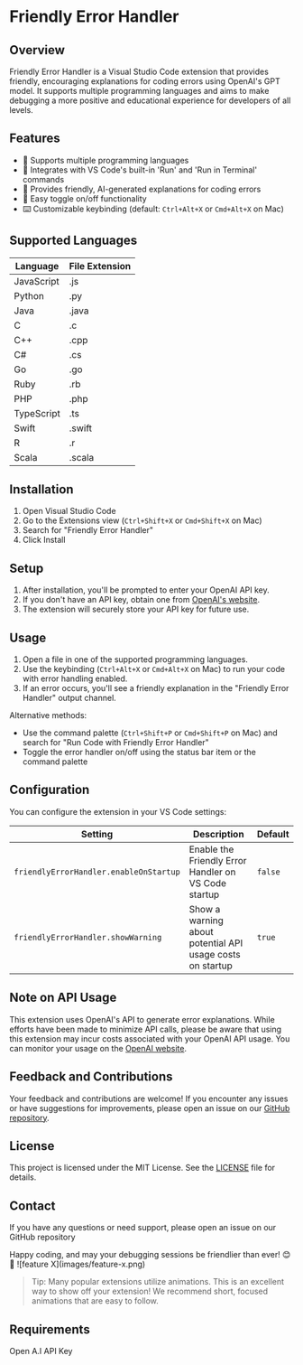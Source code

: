# Friendly Error Handler

## Overview

Friendly Error Handler is a Visual Studio Code extension that provides friendly, encouraging explanations for coding errors using OpenAI's GPT model. It supports multiple programming languages and aims to make debugging a more positive and educational experience for developers of all levels.

## Features

- 🌟 Supports multiple programming languages
- 🔗 Integrates with VS Code's built-in 'Run' and 'Run in Terminal' commands
- 🤖 Provides friendly, AI-generated explanations for coding errors
- 🔄 Easy toggle on/off functionality
- ⌨️ Customizable keybinding (default: `Ctrl+Alt+X` or `Cmd+Alt+X` on Mac)

## Supported Languages

| Language   | File Extension |
|------------|----------------|
| JavaScript | .js            |
| Python     | .py            |
| Java       | .java          |
| C          | .c             |
| C++        | .cpp           |
| C#         | .cs            |
| Go         | .go            |
| Ruby       | .rb            |
| PHP        | .php           |
| TypeScript | .ts            |
| Swift      | .swift         |
| R          | .r             |
| Scala      | .scala         |

## Installation

1. Open Visual Studio Code
2. Go to the Extensions view (`Ctrl+Shift+X` or `Cmd+Shift+X` on Mac)
3. Search for "Friendly Error Handler"
4. Click Install

## Setup

1. After installation, you'll be prompted to enter your OpenAI API key.
2. If you don't have an API key, obtain one from [OpenAI's website](https://openai.com/api/).
3. The extension will securely store your API key for future use.

## Usage

1. Open a file in one of the supported programming languages.
2. Use the keybinding (`Ctrl+Alt+X` or `Cmd+Alt+X` on Mac) to run your code with error handling enabled.
3. If an error occurs, you'll see a friendly explanation in the "Friendly Error Handler" output channel.

Alternative methods:
- Use the command palette (`Ctrl+Shift+P` or `Cmd+Shift+P` on Mac) and search for "Run Code with Friendly Error Handler"
- Toggle the error handler on/off using the status bar item or the command palette

## Configuration

You can configure the extension in your VS Code settings:

| Setting                                  | Description                                             | Default |
|------------------------------------------|---------------------------------------------------------|---------|
| `friendlyErrorHandler.enableOnStartup`   | Enable the Friendly Error Handler on VS Code startup    | `false` |
| `friendlyErrorHandler.showWarning`       | Show a warning about potential API usage costs on startup | `true`  |

## Note on API Usage

This extension uses OpenAI's API to generate error explanations. While efforts have been made to minimize API calls, please be aware that using this extension may incur costs associated with your OpenAI API usage. You can monitor your usage on the [OpenAI website](https://openai.com/api/).

## Feedback and Contributions

Your feedback and contributions are welcome! If you encounter any issues or have suggestions for improvements, please open an issue on our [GitHub repository](https://github.com/Spacewalker215/error-handler-extenstion).

## License

This project is licensed under the MIT License. See the [LICENSE](LICENSE) file for details.

## Contact

If you have any questions or need support, please open an issue on our GitHub repository

Happy coding, and may your debugging sessions be friendlier than ever! 😊🚀
\!\[feature X\]\(images/feature-x.png\)

> Tip: Many popular extensions utilize animations. This is an excellent way to show off your extension! We recommend short, focused animations that are easy to follow.

## Requirements
Open A.I API Key